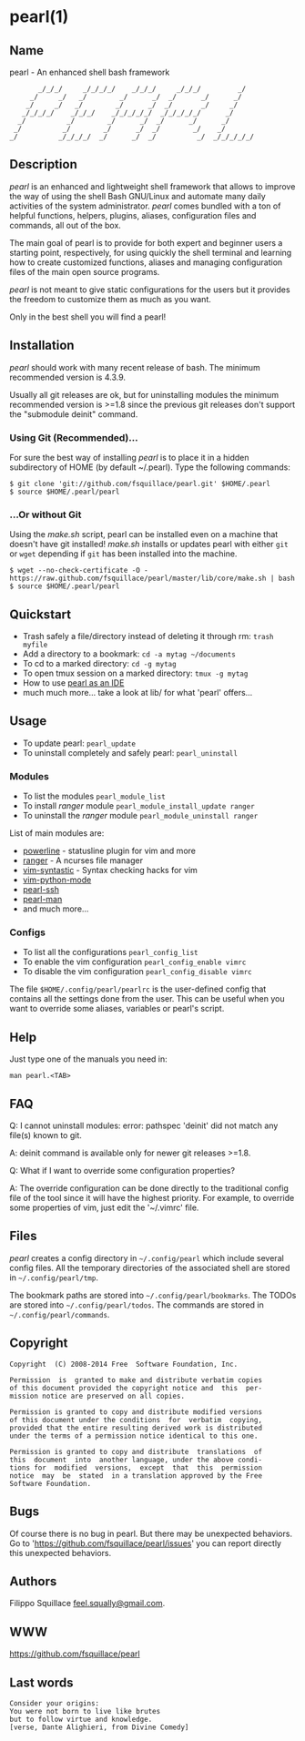 # pearl(1) #

## Name ##
pearl - An enhanced shell bash framework

```
       _/_/_/     _/_/_/_/    _/_/_/     _/_/_/         _/
     _/     _/   _/        _/      _/  _/      _/      _/
    _/     _/   _/        _/      _/  _/       _/     _/
   _/_/_/_/    _/_/_/    _/_/_/_/_/  _/_/_/_/_/      _/
  _/          _/        _/      _/  _/      _/      _/
 _/          _/        _/      _/  _/        _/    _/
_/          _/_/_/_/  _/      _/  _/          _/  _/_/_/_/_/
```

## Description ##
*pearl* is an enhanced and lightweight shell framework that allows
to improve the way of using the shell Bash GNU/Linux and automate many daily
activities of the system administrator.
*pearl* comes bundled with a ton of helpful functions, helpers, plugins,
aliases, configuration files and commands, all out of the box.

The main goal of pearl is to provide for both expert and beginner users a
starting point, respectively, for using quickly the shell terminal
and learning how to create customized functions, aliases and
managing configuration files of the main open source programs.

*pearl* is not meant to give static configurations
for the users but it provides the freedom to customize
them as much as you want.

Only in the best shell you will find a pearl!

## Installation ##
*pearl* should work with many recent release of bash. The minimum recommended
version is 4.3.9.

Usually all git releases are ok,
but for uninstalling modules the minimum recommended version is >=1.8 since
the previous git releases don't support the "submodule deinit" command.

### Using Git (Recommended)... ###

For sure the best way of installing *pearl* is to place it
in a hidden subdirectory of HOME (by default ~/.pearl).
Type the following commands:

    $ git clone 'git://github.com/fsquillace/pearl.git' $HOME/.pearl
    $ source $HOME/.pearl/pearl

### ...Or without Git ###

Using the *make.sh* script, pearl can be installed even on a
machine that doesn't have git installed!
*make.sh* installs or updates pearl with either `git` or `wget` depending
if `git` has been installed into the machine.

    $ wget --no-check-certificate -O - https://raw.github.com/fsquillace/pearl/master/lib/core/make.sh | bash
    $ source $HOME/.pearl/pearl

## Quickstart ##
- Trash safely a file/directory instead of deleting it through rm:
  ``trash myfile``
- Add a directory to a bookmark:
  ``cd -a mytag ~/documents``
- To cd to a marked directory:
  ``cd -g mytag``
- To open tmux session on a marked directory:
  ``tmux -g mytag``
- How to use [pearl as an IDE](https://github.com/fsquillace/pearl/blob/master/doc/pearl-as-ide.md)
- much much more… take a look at lib/ for what 'pearl' offers…

## Usage ##
- To update pearl:
  ``pearl_update``
- To uninstall completely and safely pearl:
  ``pearl_uninstall``

### Modules ###
- To list the modules
  ``pearl_module_list``
- To install *ranger* module
  ``pearl_module_install_update ranger``
- To uninstall the *ranger* module
  ``pearl_module_uninstall ranger``

List of main modules are:

- [powerline](https://github.com/Lokaltog/powerline) - statusline plugin for vim and more
- [ranger](http://ranger.nongnu.org/) - A ncurses file manager
- [vim-syntastic](https://github.com/scrooloose/syntastic) - Syntax checking hacks for vim
- [vim-python-mode](https://github.com/klen/python-mode)
- [pearl-ssh](https://github.com/fsquillace/pearl-ssh)
- [pearl-man](https://github.com/fsquillace/pearl-man)
- and much more...

### Configs ###
- To list all the configurations
  ``pearl_config_list``
- To enable the vim configuration
  ``pearl_config_enable vimrc``
- To disable the vim configuration
  ``pearl_config_disable vimrc``

The file ``$HOME/.config/pearl/pearlrc`` is the user-defined config
that contains all the settings done from the user.
This can be useful when you want to override some aliases,
variables or pearl's script.

## Help ##
Just type one of the manuals you need in:

    man pearl.<TAB>

## FAQ ##
Q: I cannot uninstall modules: error: pathspec 'deinit' did not match any file(s) known to git.

A: deinit command is available only for newer git releases >=1.8.


Q: What if I want to override some configuration properties?

A: The override configuration can be done directly to the traditional
config file of the tool since it will have the highest priority.
For example, to override some properties of vim, just edit the '~/.vimrc' file.

## Files ##
*pearl* creates a config directory in ``~/.config/pearl`` which include
several config files. All the temporary directories
of the associated shell are stored in ``~/.config/pearl/tmp``.

The bookmark paths are stored into ``~/.config/pearl/bookmarks``.
The TODOs are stored into ``~/.config/pearl/todos``.
The commands are stored in ``~/.config/pearl/commands``.

## Copyright ##

    Copyright  (C) 2008-2014 Free  Software Foundation, Inc.

    Permission  is  granted to make and distribute verbatim copies
    of this document provided the copyright notice and  this  per‐
    mission notice are preserved on all copies.

    Permission is granted to copy and distribute modified versions
    of this document under the conditions  for  verbatim  copying,
    provided that the entire resulting derived work is distributed
    under the terms of a permission notice identical to this one.

    Permission is granted to copy and distribute  translations  of
    this  document  into  another language, under the above condi‐
    tions for  modified  versions,  except  that  this  permission
    notice  may  be  stated  in a translation approved by the Free
    Software Foundation.

## Bugs ##
Of course there is no bug in pearl. But there may be unexpected behaviors.
Go to 'https://github.com/fsquillace/pearl/issues' you can report directly
this unexpected behaviors.

## Authors ##
Filippo Squillace <feel.squally@gmail.com>.

## WWW ##
https://github.com/fsquillace/pearl

## Last words ##

    Consider your origins:
    You were not born to live like brutes
    but to follow virtue and knowledge.
    [verse, Dante Alighieri, from Divine Comedy]


